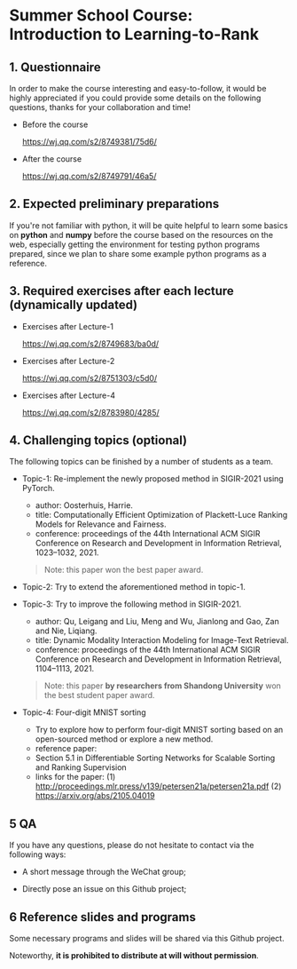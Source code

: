 # Summer School Course: Introduction to Learning-to-Rank


## 1. Questionnaire
In order to make the course interesting and easy-to-follow, it would be highly appreciated if you could provide some details on the following questions, thanks for your collaboration and time!

- Before the course

  https://wj.qq.com/s2/8749381/75d6/

- After the course

  https://wj.qq.com/s2/8749791/46a5/

## 2. Expected preliminary preparations

If you're not familiar with python, it will be quite helpful to learn some basics on **python** and **numpy** before the course based on the resources on the web, especially getting the environment for testing python programs prepared, since we plan to share some example python programs as a reference.

## 3. Required exercises after each lecture (dynamically updated)

- Exercises after Lecture-1
    
    https://wj.qq.com/s2/8749683/ba0d/

- Exercises after Lecture-2

    https://wj.qq.com/s2/8751303/c5d0/

- Exercises after Lecture-4

    https://wj.qq.com/s2/8783980/4285/

## 4. Challenging topics (optional)

The following topics can be finished by a number of students as a team.

- Topic-1: Re-implement the newly proposed method in SIGIR-2021 using PyTorch. 
  - author: Oosterhuis, Harrie.
  - title:  Computationally Efficient Optimization of Plackett-Luce Ranking Models for Relevance and Fairness.
  - conference: proceedings of the 44th International ACM SIGIR Conference on Research and Development in Information Retrieval, 1023–1032, 2021.
  > Note: this paper won the best paper award.

- Topic-2: Try to extend the aforementioned method in topic-1.

- Topic-3: Try to improve the following method in SIGIR-2021.
  - author: Qu, Leigang and Liu, Meng and Wu, Jianlong and Gao, Zan and Nie, Liqiang.
  - title:  Dynamic Modality Interaction Modeling for Image-Text Retrieval.
  - conference: proceedings of the 44th International ACM SIGIR Conference on Research and Development in Information Retrieval, 1104–1113, 2021.
  > Note: this paper **by researchers from Shandong University** won the best student paper award.

- Topic-4: Four-digit MNIST sorting
    - Try to explore how to perform four-digit MNIST sorting based on an open-sourced method or explore a new method.
    - reference paper:
    - Section 5.1 in Differentiable Sorting Networks for Scalable Sorting and Ranking Supervision
    - links for the paper: (1) http://proceedings.mlr.press/v139/petersen21a/petersen21a.pdf (2) https://arxiv.org/abs/2105.04019 


## 5 QA

If you have any questions, please do not hesitate to contact via the following ways:

- A short message through the WeChat group;

- Directly pose an issue on this Github project;

## 6 Reference slides and programs

Some necessary programs and slides will be shared via this Github project.

Noteworthy, **it is prohibited to distribute at will without permission**.